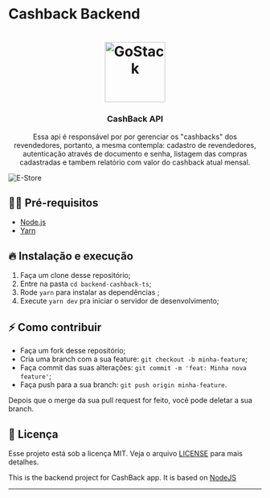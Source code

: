 # Cashback Backend

<h1 align="center">
  <img alt="GoStack" src="https://image.flaticon.com/icons/svg/2037/2037427.svg" width="120px" />
</h1>

<h3 align="center">
  CashBack API
</h3>

<p align="center">Essa api é responsável por por gerenciar os "cashbacks" dos revendedores, portanto, a mesma contempla: cadastro de revendedores, autenticação através de documento e senha, listagem das compras cadastradas e tambem relatório com valor do cashback atual mensal.</p>

![E-Store](http://img.shields.io/badge/E.store-1.0.0-blue)

## ✋🏻 Pré-requisitos

- [Node.js](https://nodejs.org/en/)
- [Yarn](https://yarnpkg.com/pt-BR/docs/install)

## 🔥 Instalação e execução

1. Faça um clone desse repositório;
2. Entre na pasta `cd backend-cashback-ts`;
3. Rode `yarn` para instalar as dependências ;
4. Execute `yarn dev` pra iniciar o servidor de desenvolvimento;

## ⚡️ Como contribuir

- Faça um fork desse repositório;
- Cria uma branch com a sua feature: `git checkout -b minha-feature`;
- Faça commit das suas alterações: `git commit -m 'feat: Minha nova feature'`;
- Faça push para a sua branch: `git push origin minha-feature`.

Depois que o merge da sua pull request for feito, você pode deletar a sua branch.

## 📝 Licença

Esse projeto está sob a licença MIT. Veja o arquivo [LICENSE](LICENSE.md) para mais detalhes.




This is the backend project for CashBack app. It is based on [NodeJS](https://nodejs.org/en/)

---